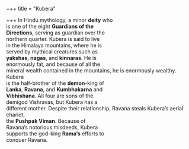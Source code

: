 +++
title = "Kubera"

+++
In Hindu mythology, a minor **deity** who  
is one of the eight **Guardians of the**  
**Directions**, serving as guardian over the  
northern quarter. Kubera is said to live  
in the Himalaya mountains, where he is  
served by mythical creatures such as  
**yakshas**, **nagas**, and **kinnaras**. He is  
enormously fat, and because of all the  
mineral wealth contained in the mountains, he is enormously wealthy. Kubera  
is the half-brother of the **demon**-king of  
**Lanka**, **Ravana**, and **Kumbhakarna** and  
**Vibhishana**. All four are sons of the  
demigod Vishravas, but Kubera has a  
different mother. Despite their relationship, Ravana steals Kubera’s aerial chariot,  
the **Pushpak Viman**. Because of  
Ravana’s notorious misdeeds, Kubera  
supports the god-king **Rama’s** efforts to  
conquer Ravana.